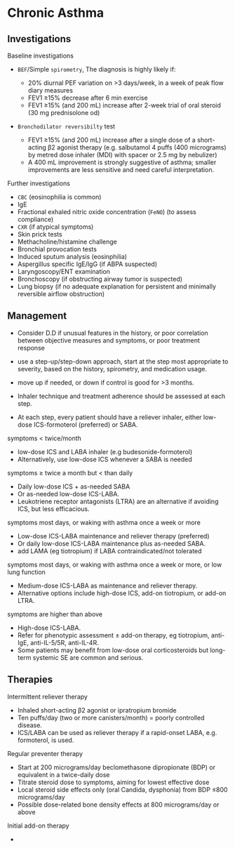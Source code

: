 # Chronic Asthma

## Investigations

Baseline investigations

- `BEF`/Simple `spirometry`, The diagnosis is highly likely if:

  - 20% diurnal PEF variation on >3 days/​week, in a week of peak flow diary measures
  - FEV1 ≥15% decrease after 6 min exercise
  - FEV1 ≥15% (and 200 mL) increase after 2-​week trial of oral steroid (30 mg prednisolone od)

- `Bronchodilator reversibilty` test

  - FEV1 ≥15% (and 200 mL) increase after a single dose of a short-​acting β2 agonist therapy (e.g. salbutamol 4 puffs (400 micrograms) by metred dose inhaler (MDI) with spacer or 2.5 mg by nebulizer)
  - A 400 mL improvement is strongly suggestive of asthma; smaller improvements are less sensitive and need careful interpretation.

Further investigations

- `CBC` (eosinophilia is common)
- IgE
- Fractional exhaled nitric oxide concentration (`FeNO`) (to assess compliance)
- `CXR` (if atypical symptoms)
- Skin prick tests
- Methacholine/histamine challenge
- Bronchial provocation tests
- Induced sputum analysis (eosinphilia)
- Aspergillus specific IgE/IgG (if ABPA suspected)
- Laryngoscopy/ENT examination
- Bronchoscopy (if obstructing airway tumor is suspected)
- Lung biopsy (if no adequate explanation for persistent and minimally reversible airflow obstruction)

## Management

- Consider D.D if unusual features in the history, or poor correlation between objective measures and symptoms, or poor treatment response

- use a step-​up/​step-​down approach, start at the step most appropriate to severity, based on the history, spirometry, and medication usage.

- move up if needed, or down if control is good for >3 months.

- Inhaler technique and treatment adherence should be assessed at each step.

- At each step, every patient should have a reliever inhaler, either low-dose ICS-formoterol (preferred) or SABA.

symptoms < twice/month

- low-dose ICS and LABA inhaler (e.g budesonide-formoterol)
- Alternatively, use low-dose ICS whenever a SABA is needed

symptoms ≥ twice a month but < than daily

- Daily low-dose ICS + as-needed SABA
- Or as-needed low-dose ICS-LABA.
- Leukotriene receptor antagonists (LTRA) are an alternative if avoiding ICS, but less efficacious.

symptoms most days, or waking with asthma once a week or more

- Low-dose ICS-LABA maintenance and reliever therapy (preferred)
- Or daily low-dose ICS-LABA maintenance plus as-needed SABA.
- add LAMA (eg tiotropium) if LABA contraindicated/not tolerated

symptoms most days, or waking with asthma once a week or more, or low lung function

- Medium-dose ICS-LABA as maintenance and reliever therapy.
- Alternative options include high-dose ICS, add-on tiotropium, or add-on LTRA.

symptoms are higher than above

- High-dose ICS-LABA.
- Refer for phenotypic assessment ± add-on therapy, eg tiotropium, anti-IgE, anti-IL-5/5R, anti-IL-4R.
- Some patients may benefit from low-dose oral corticosteroids but long-term systemic SE are common and serious.

## Therapies

Intermittent reliever therapy

- Inhaled short-​acting β2 agonist or ipratropium bromide
- Ten puffs/​day (two or more canisters/​month) = poorly controlled disease.
- ICS/LABA can be used as reliever therapy if a rapid-​onset LABA, e.g. formoterol, is used.

Regular preventer therapy

- Start at 200 micrograms/​day beclomethasone dipropionate (BDP) or equivalent in a twice-​daily dose
- Titrate steroid dose to symptoms, aiming for lowest effective dose
- Local steroid side effects only (oral Candida, dysphonia) from BDP ≤800 micrograms/​day
- Possible dose-​related bone density effects at 800 micrograms/​day or above

Initial add-on therapy

- 